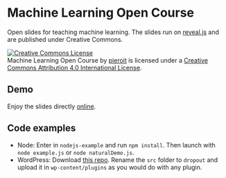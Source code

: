 # Machine Learning Open Course

Open slides for teaching machine learning.
The slides run on [reveal.js]() and are published under Creative Commons.

<a rel="license" href="http://creativecommons.org/licenses/by/4.0/"><img alt="Creative Commons License" style="border-width:0" src="https://i.creativecommons.org/l/by/4.0/88x31.png" /></a><br /><span xmlns:dct="http://purl.org/dc/terms/" href="http://purl.org/dc/dcmitype/InteractiveResource" property="dct:title" rel="dct:type">Machine Learning Open Course</span> by <a xmlns:cc="http://creativecommons.org/ns#" href="http://pieroit.org/portfolio" property="cc:attributionName" rel="cc:attributionURL">pieroit</a> is licensed under a <a rel="license" href="http://creativecommons.org/licenses/by/4.0/">Creative Commons Attribution 4.0 International License</a>.

## Demo

Enjoy the slides directly [online](http://pieroit.github.io/machine-learning-open-course/index.html#/).

## Code examples

- Node: Enter in `nodejs-example` and run `npm install`. Then launch with `node example.js` or `node naturalDemo.js`.
- WordPress: Download [this repo](https://github.com/pieroit/dropout-plugin). Rename the `src` folder to `dropout` and upload it in `wp-content/plugins` as you would do with any plugin.